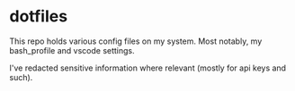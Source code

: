 # dotfiles

This repo holds various config files on my system. Most notably, my bash_profile and vscode settings. 

I've redacted sensitive information where relevant (mostly for api keys and such).
